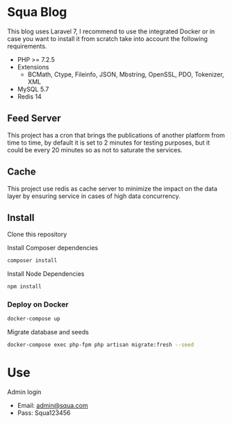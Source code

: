 # Squa Blog

This blog uses Laravel 7, I recommend to use the integrated Docker or in case you want to install it from scratch take into account the following requirements.

- PHP >= 7.2.5
- Extensions
    - BCMath, Ctype, Fileinfo, JSON, Mbstring, OpenSSL, PDO, Tokenizer, XML
- MySQL 5.7
- Redis 14

## Feed Server

This project has a cron that brings the publications of another platform from time to time, by default it is set to 2 minutes for testing purposes, but it could be every 20 minutes so as not to saturate the services. 

## Cache
This project use redis as cache server to minimize the impact on the data layer by ensuring service in cases of high data concurrency.  

## Install

Clone this repository

Install Composer dependencies
```bash
composer install
```
Install Node Dependencies 
```bash
npm install
```

### Deploy on Docker
```bash
docker-compose up
```

Migrate database and seeds

```bash
docker-compose exec php-fpm php artisan migrate:fresh --seed
```

# Use

Admin login
   - Email: admin@squa.com
   - Pass: Squa123456